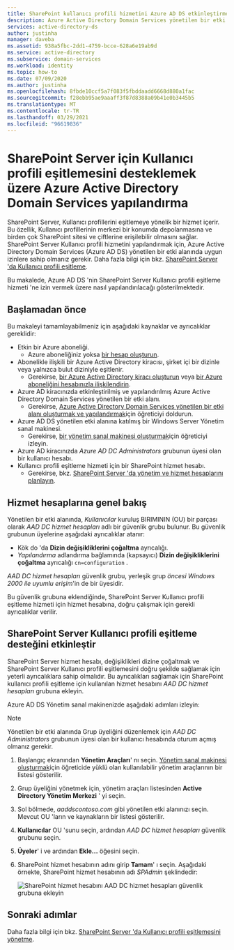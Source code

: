 ```yaml
---
title: SharePoint kullanıcı profili hizmetini Azure AD DS etkinleştirme | Microsoft Docs
description: Azure Active Directory Domain Services yönetilen bir etki alanını SharePoint Server için profil eşitlemesini destekleyecek şekilde yapılandırma hakkında bilgi edinin
services: active-directory-ds
author: justinha
manager: daveba
ms.assetid: 938a5fbc-2dd1-4759-bcce-628a6e19ab9d
ms.service: active-directory
ms.subservice: domain-services
ms.workload: identity
ms.topic: how-to
ms.date: 07/09/2020
ms.author: justinha
ms.openlocfilehash: 8fbde10ccf5a7f083f5fbddaadd6668d880a1fac
ms.sourcegitcommit: f28ebb95ae9aaaff3f87d8388a09b41e0b3445b5
ms.translationtype: MT
ms.contentlocale: tr-TR
ms.lasthandoff: 03/29/2021
ms.locfileid: "96619836"
---
```

# <a name="configure-azure-active-directory-domain-services-to-support-user-profile-synchronization-for-sharepoint-server"></a>SharePoint Server için Kullanıcı profili eşitlemesini desteklemek üzere Azure Active Directory Domain Services yapılandırma

SharePoint Server, Kullanıcı profillerini eşitlemeye yönelik bir hizmet içerir. Bu özellik, Kullanıcı profillerinin merkezi bir konumda depolanmasına ve birden çok SharePoint sitesi ve çiftlerine erişilebilir olmasını sağlar. SharePoint Server Kullanıcı profili hizmetini yapılandırmak için, Azure Active Directory Domain Services (Azure AD DS) yönetilen bir etki alanında uygun izinlere sahip olmanız gerekir. Daha fazla bilgi için bkz. [SharePoint Server 'da Kullanıcı profili eşitleme](/SharePoint/administration/user-profile-service-administration).

Bu makalede, Azure AD DS 'nin SharePoint Server Kullanıcı profili eşitleme hizmeti 'ne izin vermek üzere nasıl yapılandırılacağı gösterilmektedir.

## <a name="before-you-begin"></a>Başlamadan önce

Bu makaleyi tamamlayabilmeniz için aşağıdaki kaynaklar ve ayrıcalıklar gereklidir:

* Etkin bir Azure aboneliği.
    * Azure aboneliğiniz yoksa [bir hesap oluşturun](https://azure.microsoft.com/free/?WT.mc_id=A261C142F).
* Abonelikle ilişkili bir Azure Active Directory kiracısı, şirket içi bir dizinle veya yalnızca bulut diziniyle eşitlenir.
    * Gerekirse, [bir Azure Active Directory kiracı oluşturun][create-azure-ad-tenant] veya [bir Azure aboneliğini hesabınızla ilişkilendirin][associate-azure-ad-tenant].
* Azure AD kiracınızda etkinleştirilmiş ve yapılandırılmış Azure Active Directory Domain Services yönetilen bir etki alanı.
    * Gerekirse, [Azure Active Directory Domain Services yönetilen bir etki alanı oluşturmak ve yapılandırmak][create-azure-ad-ds-instance]için öğreticiyi doldurun.
* Azure AD DS yönetilen etki alanına katılmış bir Windows Server Yönetim sanal makinesi.
    * Gerekirse, [bir yönetim sanal makinesi oluşturmak][tutorial-create-management-vm]için öğreticiyi izleyin.
* Azure AD kiracınızda *Azure AD DC Administrators* grubunun üyesi olan bir kullanıcı hesabı.
* Kullanıcı profili eşitleme hizmeti için bir SharePoint hizmet hesabı.
    * Gerekirse, bkz. [SharePoint Server 'da yönetim ve hizmet hesaplarını planlayın][sharepoint-service-account].

## <a name="service-accounts-overview"></a>Hizmet hesaplarına genel bakış

Yönetilen bir etki alanında, *Kullanıcılar* kuruluş BIRIMININ (OU) bir parçası olarak *AAD DC hizmet hesapları* adlı bir güvenlik grubu bulunur. Bu güvenlik grubunun üyelerine aşağıdaki ayrıcalıklar atanır:

- Kök do 'da **Dizin değişikliklerini çoğaltma** ayrıcalığı.
- *Yapılandırma* adlandırma bağlamında (kapsayıcı) **Dizin değişikliklerini çoğaltma** ayrıcalığı `cn=configuration` .

*AAD DC hizmet hesapları* güvenlik grubu, yerleşik grup *öncesi Windows 2000 ile uyumlu erişim*'in de bir üyesidir.

Bu güvenlik grubuna eklendiğinde, SharePoint Server Kullanıcı profili eşitleme hizmeti için hizmet hesabına, doğru çalışmak için gerekli ayrıcalıklar verilir.

## <a name="enable-support-for-sharepoint-server-user-profile-sync"></a>SharePoint Server Kullanıcı profili eşitleme desteğini etkinleştir

SharePoint Server hizmet hesabı, değişiklikleri dizine çoğaltmak ve SharePoint Server Kullanıcı profili eşitlemesini doğru şekilde sağlamak için yeterli ayrıcalıklara sahip olmalıdır. Bu ayrıcalıkları sağlamak için SharePoint kullanıcı profili eşitleme için kullanılan hizmet hesabını *AAD DC hizmet hesapları* grubuna ekleyin.

Azure AD DS Yönetim sanal makinenizde aşağıdaki adımları izleyin:

> [!NOTE]
> Yönetilen bir etki alanında Grup üyeliğini düzenlemek için *AAD DC Administrators* grubunun üyesi olan bir kullanıcı hesabında oturum açmış olmanız gerekir.

1. Başlangıç ekranından **Yönetim Araçları**' nı seçin. [Yönetim sanal makinesi oluşturmak][tutorial-create-management-vm]için öğreticide yüklü olan kullanılabilir yönetim araçlarının bir listesi gösterilir.
1. Grup üyeliğini yönetmek için, yönetim araçları listesinden **Active Directory Yönetim Merkezi** ' yi seçin.
1. Sol bölmede, *aaddscontoso.com* gibi yönetilen etki alanınızı seçin. Mevcut OU 'ların ve kaynakların bir listesi gösterilir.
1. **Kullanıcılar** OU 'sunu seçin, ardından *AAD DC hizmet hesapları* güvenlik grubunu seçin.
1. **Üyeler**' i ve ardından **Ekle...** öğesini seçin.
1. SharePoint hizmet hesabının adını girip **Tamam**' ı seçin. Aşağıdaki örnekte, SharePoint hizmet hesabının adı *SPAdmin* şeklindedir:

    ![SharePoint hizmet hesabını AAD DC hizmet hesapları güvenlik grubuna ekleyin](./media/deploy-sp-profile-sync/add-member-to-aad-dc-service-accounts-group.png)

## <a name="next-steps"></a>Sonraki adımlar

Daha fazla bilgi için bkz. [SharePoint Server 'da Kullanıcı profili eşitlemesini yönetme](/SharePoint/administration/manage-profile-synchronization).

<!-- INTERNAL LINKS -->
[create-azure-ad-tenant]: ../active-directory/fundamentals/sign-up-organization.md
[associate-azure-ad-tenant]: ../active-directory/fundamentals/active-directory-how-subscriptions-associated-directory.md
[create-azure-ad-ds-instance]: tutorial-create-instance.md
[tutorial-create-management-vm]: tutorial-create-management-vm.md

<!-- EXTERNAL LINKS -->
[sharepoint-service-account]: /sharepoint/security-for-sharepoint-server/plan-for-administrative-and-service-accounts